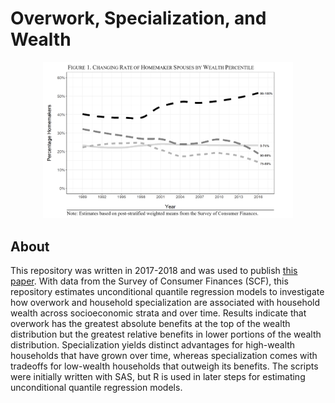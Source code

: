 Overwork, Specialization, and Wealth
=====
<p align="center">
  <img src="./Images/Figure.png" width="400">
</p>

About
-----
This repository was written in 2017-2018 and was used to publish [this paper](https://onlinelibrary.wiley.com/doi/abs/10.1111/jomf.12596). With data from the Survey of Consumer Finances (SCF), this repository estimates unconditional quantile regression models to investigate how overwork and household specialization are associated with household wealth across socioeconomic strata and over time. Results indicate that overwork has the greatest absolute benefits at the top of the wealth distribution but the greatest relative benefits in lower portions of the wealth distribution. Specialization yields distinct advantages for high-wealth households that have grown over time, whereas specialization comes with tradeoffs for low-wealth households that outweigh its benefits. The scripts were initially written with SAS, but R is used in later steps for estimating unconditional quantile regression models.